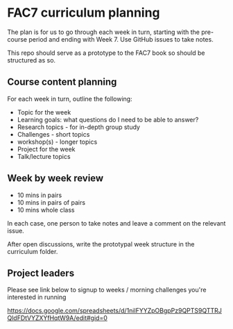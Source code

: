 # FAC7 curriculum planning

The plan is for us to go through each week in turn, starting with the pre-course period and ending with Week 7. Use GitHub issues to take notes.

This repo should serve as a prototype to the FAC7 book so should be structured as so.

## Course content planning
For each week in turn, outline the following:
+ Topic for the week
+ Learning goals: what questions do I need to be able to answer?
+ Research topics - for in-depth group study
+ Challenges - short topics
+ workshop(s) - longer topics
+ Project for the week
+ Talk/lecture topics

## Week by week review
+ 10 mins in pairs
+ 10 mins in pairs of pairs
+ 10 mins whole class

In each case, one person to take notes and leave a comment on the relevant issue.

After open discussions, write the prototypal week structure in the curriculum folder.

## Project leaders

Please see link below to signup to weeks / morning challenges you're interested in running

https://docs.google.com/spreadsheets/d/1nilFYYZpOBgpPz9QPTS9QTTRJQldFDtVYZXYfHqtW9A/edit#gid=0
